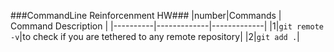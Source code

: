 ###CommandLine Reinforcenment HW###
|number|Commands | Command Description |
|----------|-------------|-------------|
|1|`git remote -v`|to check if you are tethered to any remote repository|
|2|`git add .`|
